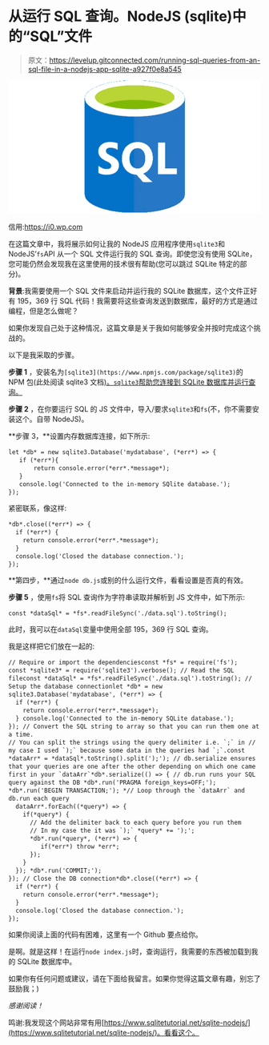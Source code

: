 # 从运行 SQL 查询。NodeJS (sqlite)中的“SQL”文件

> 原文：<https://levelup.gitconnected.com/running-sql-queries-from-an-sql-file-in-a-nodejs-app-sqlite-a927f0e8a545>

![](img/29601bd86a14c238762f0ba8e0f2ce10.png)

信用:https://i0.wp.com

在这篇文章中，我将展示如何让我的 NodeJS 应用程序使用`sqlite3`和 NodeJS’`fs`API 从一个 SQL 文件运行我的 SQL 查询。即使您没有使用 SQLite，您可能仍然会发现我在这里使用的技术很有帮助(您可以跳过 SQLite 特定的部分)。

**背景**:我需要使用一个 SQL 文件来启动并运行我的 SQLite 数据库，这个文件正好有 195，369 行 SQL 代码！我需要将这些查询发送到数据库，最好的方式是通过编程，但是怎么做呢？

如果你发现自己处于这种情况，这篇文章是关于我如何能够安全并按时完成这个挑战的。

以下是我采取的步骤。

**步骤 1** ，安装名为`[sqlite3](https://www.npmjs.com/package/sqlite3)`的 NPM 包(此处阅读 sqlite3 文档[)。`sqlite3`帮助您连接到 SQLite 数据库并运行查询。](https://github.com/mapbox/node-sqlite3/wiki/API)

**步骤 2** ，在你要运行 SQL 的 JS 文件中，导入/要求`sqlite3`和`fs`(不，你不需要安装这个。自带 NodeJS)。

**步骤 3，**设置内存数据库连接，如下所示:

```
let *db* = new sqlite3.Database('mydatabase', (*err*) => {
   if (*err*){
       return console.error(*err*.*message*);
   }
   console.log('Connected to the in-memory SQlite database.');
});
```

紧密联系，像这样:

```
*db*.close((*err*) => {
  if (*err*) {
    return console.error(*err*.*message*);
  }
  console.log('Closed the database connection.');
});
```

**第四步，**通过`node db.js`或别的什么运行文件，看看设置是否真的有效。

**步骤 5** ，使用`fs`将 SQL 查询作为字符串读取并解析到 JS 文件中，如下所示:

```
const *dataSql* = *fs*.readFileSync('./data.sql').toString();
```

此时，我可以在`dataSql`变量中使用全部 195，369 行 SQL 查询。

我是这样把它们放在一起的:

```
// Require or import the dependenciesconst *fs* = require('fs');
const *sqlite3* = require('sqlite3').verbose(); // Read the SQL fileconst *dataSql* = *fs*.readFileSync('./data.sql').toString(); // Setup the database connectionlet *db* = new sqlite3.Database('mydatabase', (*err*) => {
  if (*err*) {
    return console.error(*err*.*message*);
  } console.log('Connected to the in-memory SQLite database.');
}); // Convert the SQL string to array so that you can run them one at a time.
// You can split the strings using the query delimiter i.e. `;` in // my case I used `);` because some data in the queries had `;`.const *dataArr* = *dataSql*.toString().split(');'); // db.serialize ensures that your queries are one after the other depending on which one came first in your `dataArr`*db*.serialize(() => { // db.run runs your SQL query against the DB *db*.run('PRAGMA foreign_keys=OFF;'); *db*.run('BEGIN TRANSACTION;'); *// Loop through the `dataArr` and db.run each query
  dataArr*.forEach((*query*) => {
    if(*query*) {
      // Add the delimiter back to each query before you run them
      // In my case the it was `);` *query* += ');';
      *db*.run(*query*, (*err*) => {
         if(*err*) throw *err*;
      });
    }
  }); *db*.run('COMMIT;');
}); // Close the DB connection*db*.close((*err*) => {
  if (*err*) {
    return console.error(*err*.*message*);
  }
  console.log('Closed the database connection.');
});
```

如果你阅读上面的代码有困难，这里有一个 Github 要点给你。

是啊。就是这样！在运行`node index.js`时，查询运行，我需要的东西被加载到我的 SQLite 数据库中。

如果你有任何问题或建议，请在下面给我留言。如果你觉得这篇文章有趣，别忘了鼓励我；)

*感谢阅读！*

鸣谢:我发现这个网站非常有用[https://www.sqlitetutorial.net/sqlite-nodejs/](https://www.sqlitetutorial.net/sqlite-nodejs/)。看看这个。